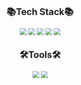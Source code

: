 <div align="center">
  <h2> 📚Tech Stack📚 </h2>
<img src="https://img.shields.io/badge/Java-007396?style=flat&logo=Java&logoColor=white" />
<img src="https://img.shields.io/badge/springboot-6DB33F?style=flat&logo=springboot&logoColor=white"/>
<img src="https://img.shields.io/badge/hibernate-59666C?style=flat&logo=hibernate&logoColor=white"/>
<img src="https://img.shields.io/badge/junit5-25A162?style=flat&logo=junit5&logoColor=white"/>
  <img src="https://img.shields.io/badge/mysql-4479A1?style=flat&logo=mysql&logoColor=white"/>
  <h2> 🛠Tools🛠 </h2>
   <img src="https://img.shields.io/badge/intellijidea-000000?style=flat&logo=intellijidea&logoColor=white"/>
  <img src="https://img.shields.io/badge/eclipseide-2C2255?style=flat&logo=eclipseide&logoColor=white"/>
</div>
